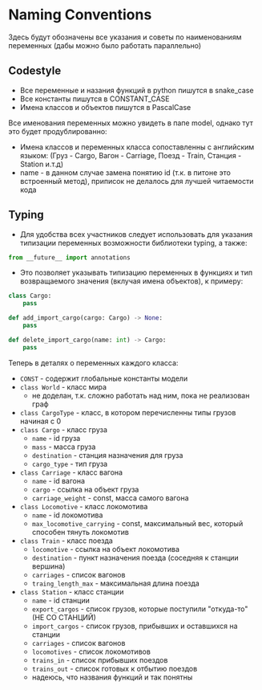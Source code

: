# Naming Conventions 

Здесь будут обозначены все указания и советы по наименованиям переменных 
(дабы можно было работать параллельно)

## Codestyle

* Все переменные и назания функций в python пишутся в snake_case
* Все константы пишутся в CONSTANT_CASE
* Имена классов и объектов пишутся в PascalCase

Все именования переменных можно увидеть в папе model, однако тут это будет продублированно:

* Имена классов и переменных класса сопоставленны с английским языком: (Груз - Cargo, Вагон - Carriage, Поезд - Train, Станция - Station и.т.д)
* name - в данном случае замена понятию id (т.к. в питоне это встроенный метод), приписок не делалось для лучшей читаемости кода

## Typing

* Для удобства всех участников следует использовать для указания типизации переменных возможности библиотеки typing, а также:
```python
from __future__ import annotations
```
* Это позволяет указывать типизацию переменных в функциях и тип возвращаемого значения (вклучая имена объектов), к примеру:
```python
class Cargo:
    pass

def add_import_cargo(cargo: Cargo) -> None:
    pass

def delete_import_cargo(name: int) -> Cargo:
    pass
```
Теперь в деталях о переменных каждого класса:
* ```CONST``` - содержит глобальные константы модели
* ```class World``` - класс мира
    * не доделан, т.к. сложно работать над ним, пока не реализован граф
* ```class CargoType``` - класс, в котором перечисленны типы грузов начиная с 0
* ```class Cargo``` - класс груза
    * ```name``` -  id груза 
    * ```mass``` - масса груза
    * ```destination``` - станция назначения для груза
    * ```cargo_type``` - тип груза
* ```class Carriage``` - класс вагона
    * ```name``` - id вагона
    * ```cargo``` - ссылка на объект груза
    * ```carriage_weight``` - const, масса самого вагона
* ```class Locomotive``` - класс локомотива
    * ```name``` - id локомотива
    * ```max_locomotive_carrying``` - const, максимальный вес, который способен тянуть локомотив 
* ```class Train``` - класс поезда
    * ```locomotive``` - ссылка на объект локомотива 
    * ```destination``` - пункт назначения поезда (соседняя к станции вершина)
    * ```carriages``` - список вагонов
    * ```traing_length_max``` - максимальная длина поезда
* ```class Station``` - класс станции
    * ```name``` - id станции
    * ```export_cargos``` - список грузов, которые поступили "откуда-то" (НЕ СО СТАНЦИЙ)
    * ```import_cargos``` - список грузов, прибывших и оставшихся на станции
    * ```carriages``` - список вагонов
    * ```locomotives``` - список локомотивов
    * ```trains_in``` - список прибывших поездов
    * ```trains_out``` - список готовых к отбытию поездов
    * надеюсь, что названия функций и так понятны

